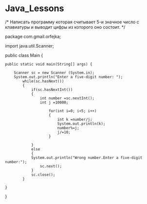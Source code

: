 # Java_Lessons
/*
Написать программу которая считывает 5-и значное число с
клавиатуры и выводит цифры из которого оно состоит.
*/


package com.gmail.orfejka;

import java.util.Scanner;

public class Main {

	public static void main(String[] args) {
	
		Scanner sc = new Scanner (System.in);
		System.out.println("Enter a five-digit number: ");
			while(sc.hasNext())
			{		
				if(sc.hasNextInt())
				{
					int number =sc.nextInt();
					int j =10000;
			
						for(int i=0; i<5; i++)
						{
							int k =number/j;
							System.out.println(k);
							number%=j;
							j/=10;
						}
							
				}	
				else
				{	
				System.out.println("Wrong number.Enter a five-digit number:");
					sc.next();		
				}
				sc.close();
			}
		
	}	
		

}
